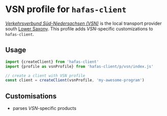 # VSN profile for `hafas-client`
[*Verkehrsverbund Süd-Niedersachsen (VSN)*](https://de.wikipedia.org/wiki/Verkehrsverbund_S%C3%BCd-Niedersachsen) is the local transport provider south [Lower Saxony](https://en.wikipedia.org/wiki/Lower_Saxony). This profile adds *VSN*-specific customizations to `hafas-client`.

## Usage
```js
import {createClient} from 'hafas-client'
import {profile as vsnProfile} from 'hafas-client/p/vsn/index.js'

// create a client with VSN profile
const client = createClient(vsnProfile, 'my-awesome-program')
```

## Customisations
- parses *VSN*-specific products
